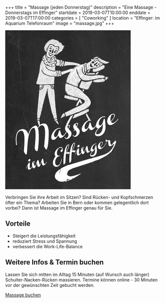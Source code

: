 +++
title = "Massage (jeden Donnerstag)"
description = "Eine Massage - Donnerstags im Effinger"
startdate = 2019-03-07T10:00:00
enddate = 2019-03-07T17:00:00
categories = [ "Coworking" ]
location = "Effinger: im Aquarium Telefonraum"
image = "massage.jpg"
+++

![Massage im Effinger](massage.jpg)

<div class="lead">
Verbringen Sie ihre Arbeit im Sitzen? Sind Rücken- und Kopfschmerzen öfter ein Thema? Arbeiten Sie in Bern oder kommen gelegentlich dort vorbei? Dann ist Massage im Effinger genau für Sie.
</div>


## Vorteile 

* Steigert die Leistungsfähigkeit
* reduziert Stress und Spannung 
* verbessert die Work-Life-Balance


## Weitere Infos & Termin buchen

Lassen Sie sich mitten im Alltag 15 Minuten (auf Wunsch auch länger) Schulter-Nacken-Rücken massieren.
Termine können online - 30 Minuten vor der gewünschten Zeit gebucht werden.

<a target="_blank" href="https://3-bewegt.youcanbook.me" class="btn btn-mod btn-border btn-round btn-medium">Massage buchen</a>
